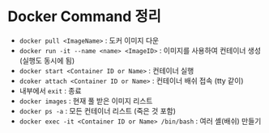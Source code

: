 # Docker Command 정리

* `docker pull <ImageName>` : 도커 이미지 다운
* `docker run -it --name <name> <ImageID>` : 이미지를 사용하여 컨테이너 생성 (실행도 동시에 됨)
* `docker start <Container ID or Name>` : 컨테이너 실행
* `dcoker attach <Container ID or Name>` : 컨테이너 배쉬 접속 (tty 같이)
* 내부에서 `exit` : 종료
* `docker images` : 현재 풀 받은 이미지 리스트
* `docker ps -a` : 모든 컨테이너 리스트 (죽은 것 포함)
* `docker exec -it <Container ID or Name> /bin/bash` : 여러 셸(배쉬) 만들기
